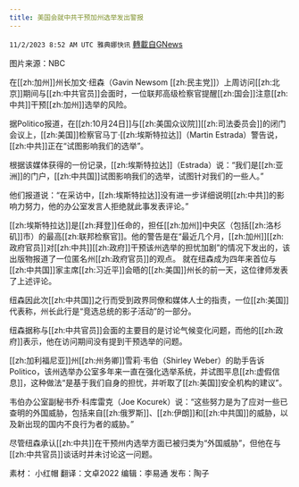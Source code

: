 ```yaml
---
title: 美国会就中共干预加州选举发出警报
---
```

`11/2/2023 8:52 AM UTC 雅典娜快讯` [轉載自GNews](https://gnews.org/articles/1912310)

图片来源：NBC

在[[zh:加州]]州长加文·纽森（Gavin Newsom [[zh:民主党]]）上周访问[[zh:北京]]期间与[[zh:中共官员]]会面时，一位联邦高级检察官提醒[[zh:国会]]注意[[zh:中共]]干预[[zh:加州]]选举的风险。

据Politico报道，在[[zh:10月24日]]与[[zh:美国众议院]][[zh:司法委员会]]的闭门会议上，[[zh:美国]]检察官马丁·[[zh:埃斯特拉达]]（Martin Estrada）警告说，[[zh:中共]]正在“试图影响我们的选举”。

根据该媒体获得的一份记录，[[zh:埃斯特拉达]]（Estrada）说：“我们是[[zh:亚洲]]的门户，[[zh:中共国]]试图影响我们的选举，试图针对我们的一些人。”

他们报道说：“在采访中，[[zh:埃斯特拉达]]没有进一步详细说明[[zh:中共]]的影响力努力，他的办公室发言人拒绝就此事发表评论。”

[[zh:埃斯特拉达]]是[[zh:拜登]]任命的，担任[[zh:加州]]中央区（包括[[zh:洛杉矶]]市）的最高[[zh:联邦检察官]]。他的警告是在“最近几个月，[[zh:加州]][[zh:政府官员]]对[[zh:中共]][[zh:政府]]干预该州选举的担忧加剧”的情况下发出的，该出版物报道了一位匿名州[[zh:政府官员]]的观点。
就在纽森成为四年来首位与[[zh:中共国]]家主席[[zh:习近平]]会晤的[[zh:美国]]州长的前一天，这位律师发表了上述评论。

纽森因此次[[zh:中共国]]之行而受到政界同僚和媒体人士的指责，一位[[zh:美国]]代表称，州长此行是“竞选总统的影子活动”的一部分。

纽森据称与[[zh:中共官员]]会面的主要目的是讨论气候变化问题，而他的[[zh:政府]]表示，他在访问期间没有提到干预选举的问题。

[[zh:加利福尼亚]]州[[zh:州务卿]]雪莉·韦伯（Shirley Weber）的助手告诉 Politico，该州选举办公室多年来一直在强化选举系统，并试图平息[[zh:虚假信息]]，这种做法“是基于我们自身的担忧，并听取了[[zh:美国]]安全机构的建议”。

韦伯办公室副秘书乔·科库雷克（Joe Kocurek）说：“这些努力是为了应对一些已查明的外国威胁，包括来自[[zh:俄罗斯]]、[[zh:伊朗]]和[[zh:中共国]]的威胁，以及新出现的国内不良行为者的威胁。”

尽管纽森承认[[zh:中共]]在干预州内选举方面已被归类为“外国威胁”，但他在与[[zh:中共官员]]谈话时并未讨论这一问题。

素材： 小红帽  翻译：文卓2022  编辑：李易通  发布：陶子


